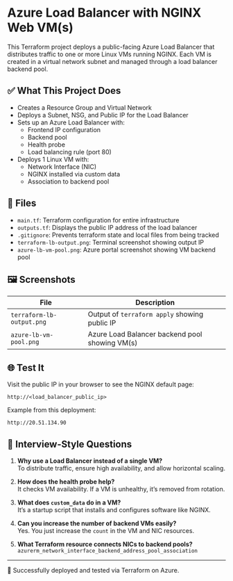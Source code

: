 # Azure Load Balancer with NGINX Web VM(s)

This Terraform project deploys a public-facing Azure Load Balancer that distributes traffic to one or more Linux VMs running NGINX. Each VM is created in a virtual network subnet and managed through a load balancer backend pool.

## ✅ What This Project Does

- Creates a Resource Group and Virtual Network
- Deploys a Subnet, NSG, and Public IP for the Load Balancer
- Sets up an Azure Load Balancer with:
  - Frontend IP configuration
  - Backend pool
  - Health probe
  - Load balancing rule (port 80)
- Deploys 1 Linux VM with:
  - Network Interface (NIC)
  - NGINX installed via custom data
  - Association to backend pool

## 📂 Files

- `main.tf`: Terraform configuration for entire infrastructure
- `outputs.tf`: Displays the public IP address of the load balancer
- `.gitignore`: Prevents terraform state and local files from being tracked
- `terraform-lb-output.png`: Terminal screenshot showing output IP
- `azure-lb-vm-pool.png`: Azure portal screenshot showing VM backend pool

## 🖼️ Screenshots

| File | Description |
|------|-------------|
| `terraform-lb-output.png` | Output of `terraform apply` showing public IP |
| `azure-lb-vm-pool.png` | Azure Load Balancer backend pool showing VM(s) |

## 🌐 Test It

Visit the public IP in your browser to see the NGINX default page:

```
http://<load_balancer_public_ip>
```

Example from this deployment:
```
http://20.51.134.90
```

## 🧠 Interview-Style Questions

1. **Why use a Load Balancer instead of a single VM?**  
   To distribute traffic, ensure high availability, and allow horizontal scaling.

2. **How does the health probe help?**  
   It checks VM availability. If a VM is unhealthy, it’s removed from rotation.

3. **What does `custom_data` do in a VM?**  
   It’s a startup script that installs and configures software like NGINX.

4. **Can you increase the number of backend VMs easily?**  
   Yes. You just increase the `count` in the VM and NIC resources.

5. **What Terraform resource connects NICs to backend pools?**  
   `azurerm_network_interface_backend_address_pool_association`

---

🚀 Successfully deployed and tested via Terraform on Azure.
